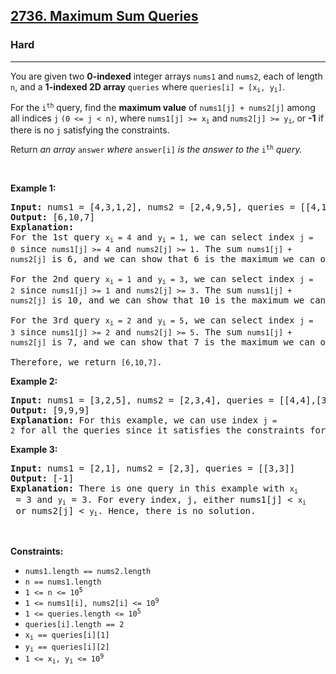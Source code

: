 <h2><a href="https://leetcode.com/problems/maximum-sum-queries">2736. Maximum Sum Queries</a></h2><h3>Hard</h3><hr><p>You are given two <strong>0-indexed</strong> integer arrays <code>nums1</code> and <code>nums2</code>, each of length <code>n</code>, and a <strong>1-indexed 2D array</strong> <code>queries</code> where <code>queries[i] = [x<sub>i</sub>, y<sub>i</sub>]</code>.</p>

<p>For the <code>i<sup>th</sup></code> query, find the <strong>maximum value</strong> of <code>nums1[j] + nums2[j]</code> among all indices <code>j</code> <code>(0 &lt;= j &lt; n)</code>, where <code>nums1[j] &gt;= x<sub>i</sub></code> and <code>nums2[j] &gt;= y<sub>i</sub></code>, or <strong>-1</strong> if there is no <code>j</code> satisfying the constraints.</p>

<p>Return <em>an array </em><code>answer</code><em> where </em><code>answer[i]</code><em> is the answer to the </em><code>i<sup>th</sup></code><em> query.</em></p>

<p>&nbsp;</p>
<p><strong class="example">Example 1:</strong></p>

<pre>
<strong>Input:</strong> nums1 = [4,3,1,2], nums2 = [2,4,9,5], queries = [[4,1],[1,3],[2,5]]
<strong>Output:</strong> [6,10,7]
<strong>Explanation:</strong> 
For the 1st query <code node="[object Object]">x<sub>i</sub> = 4</code>&nbsp;and&nbsp;<code node="[object Object]">y<sub>i</sub> = 1</code>, we can select index&nbsp;<code node="[object Object]">j = 0</code>&nbsp;since&nbsp;<code node="[object Object]">nums1[j] &gt;= 4</code>&nbsp;and&nbsp;<code node="[object Object]">nums2[j] &gt;= 1</code>. The sum&nbsp;<code node="[object Object]">nums1[j] + nums2[j]</code>&nbsp;is 6, and we can show that 6 is the maximum we can obtain.

For the 2nd query <code node="[object Object]">x<sub>i</sub> = 1</code>&nbsp;and&nbsp;<code node="[object Object]">y<sub>i</sub> = 3</code>, we can select index&nbsp;<code node="[object Object]">j = 2</code>&nbsp;since&nbsp;<code node="[object Object]">nums1[j] &gt;= 1</code>&nbsp;and&nbsp;<code node="[object Object]">nums2[j] &gt;= 3</code>. The sum&nbsp;<code node="[object Object]">nums1[j] + nums2[j]</code>&nbsp;is 10, and we can show that 10 is the maximum we can obtain. 

For the 3rd query <code node="[object Object]">x<sub>i</sub> = 2</code>&nbsp;and&nbsp;<code node="[object Object]">y<sub>i</sub> = 5</code>, we can select index&nbsp;<code node="[object Object]">j = 3</code>&nbsp;since&nbsp;<code node="[object Object]">nums1[j] &gt;= 2</code>&nbsp;and&nbsp;<code node="[object Object]">nums2[j] &gt;= 5</code>. The sum&nbsp;<code node="[object Object]">nums1[j] + nums2[j]</code>&nbsp;is 7, and we can show that 7 is the maximum we can obtain.

Therefore, we return&nbsp;<code node="[object Object]">[6,10,7]</code>.
</pre>

<p><strong class="example">Example 2:</strong></p>

<pre>
<strong>Input:</strong> nums1 = [3,2,5], nums2 = [2,3,4], queries = [[4,4],[3,2],[1,1]]
<strong>Output:</strong> [9,9,9]
<strong>Explanation:</strong> For this example, we can use index&nbsp;<code node="[object Object]">j = 2</code>&nbsp;for all the queries since it satisfies the constraints for each query.
</pre>

<p><strong class="example">Example 3:</strong></p>

<pre>
<strong>Input:</strong> nums1 = [2,1], nums2 = [2,3], queries = [[3,3]]
<strong>Output:</strong> [-1]
<strong>Explanation:</strong> There is one query in this example with <code node="[object Object]">x<sub>i</sub></code> = 3 and <code node="[object Object]">y<sub>i</sub></code> = 3. For every index, j, either nums1[j] &lt; <code node="[object Object]">x<sub>i</sub></code> or nums2[j] &lt; <code node="[object Object]">y<sub>i</sub></code>. Hence, there is no solution. 
</pre>

<p>&nbsp;</p>
<p><strong>Constraints:</strong></p>

<ul>
	<li><code>nums1.length == nums2.length</code>&nbsp;</li>
	<li><code>n ==&nbsp;nums1.length&nbsp;</code></li>
	<li><code>1 &lt;= n &lt;= 10<sup>5</sup></code></li>
	<li><code>1 &lt;= nums1[i], nums2[i] &lt;= 10<sup>9</sup>&nbsp;</code></li>
	<li><code>1 &lt;= queries.length &lt;= 10<sup>5</sup></code></li>
	<li><code>queries[i].length ==&nbsp;2</code></li>
	<li><code>x<sub>i</sub>&nbsp;== queries[i][1]</code></li>
	<li><code>y<sub>i</sub> == queries[i][2]</code></li>
	<li><code>1 &lt;= x<sub>i</sub>, y<sub>i</sub> &lt;= 10<sup>9</sup></code></li>
</ul>
